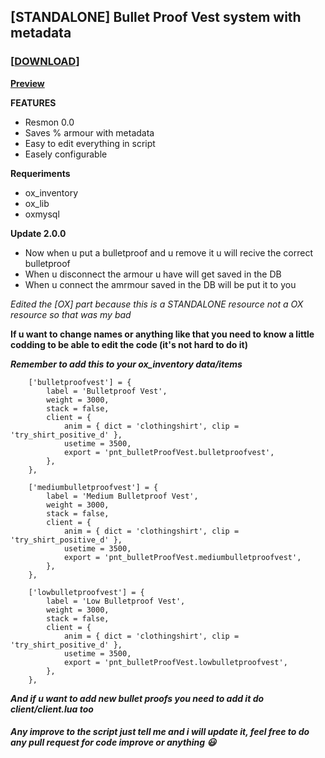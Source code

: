 
## [STANDALONE] Bullet Proof Vest system with metadata
### **[[DOWNLOAD](https://github.com/Puntzi/pnt_bulletProofVest)]**
**[Preview](https://streamable.com/u5a8dm)**

**FEATURES**

* Resmon 0.0
* Saves % armour with metadata
* Easy to edit everything in script
* Easely configurable

**Requeriments**
* ox_inventory
* ox_lib
* oxmysql


**Update 2.0.0**
* Now when u put a bulletproof and u remove it u will recive the correct bulletproof
* When u disconnect the armour u have will get saved in the DB
* When u connect the amrmour saved in the DB will be put it to you


*Edited the [OX] part because this is a STANDALONE resource not a OX resource so that was my bad*

**If u want to change names or anything like that you need to know a little codding to be able to edit the code (it's not hard to do it)**


***Remember to add this to your ox_inventory data/items***

```
	['bulletproofvest'] = {
		label = 'Bulletproof Vest',
		weight = 3000,
		stack = false,
		client = {
			anim = { dict = 'clothingshirt', clip = 'try_shirt_positive_d' },
            usetime = 3500,
			export = 'pnt_bulletProofVest.bulletproofvest',
		},
	},

	['mediumbulletproofvest'] = {
		label = 'Medium Bulletproof Vest',
		weight = 3000,
		stack = false,
		client = {
			anim = { dict = 'clothingshirt', clip = 'try_shirt_positive_d' },
            usetime = 3500,
			export = 'pnt_bulletProofVest.mediumbulletproofvest',
		},
	},

	['lowbulletproofvest'] = {
		label = 'Low Bulletproof Vest',
		weight = 3000,
		stack = false,
		client = {
			anim = { dict = 'clothingshirt', clip = 'try_shirt_positive_d' },
            usetime = 3500,
			export = 'pnt_bulletProofVest.lowbulletproofvest',
		},
	},
```

***And if u want to add new bullet proofs you need to add it do client/client.lua too***


##### Any improve to the script just tell me and i will update it, feel free to do any pull request for code improve or anything :smiley: